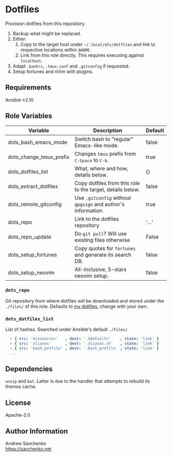 # Dotfiles

Provision dotfiles from this repository.

1. Backup what might be replaced.
1. Either:
    1. Copy to the target host under `~/.local/etc/dotfiles` and link to respective locations within `$HOME`.
    2. Link from this role directly. This requires executing against `localhost`.
1. Adapt `.bashrc`, `.tmux.conf` and `.gitconfig` if requested.
1. Setup fortunes and nVim with plugins.


## Requirements

Ansible ≥2.10


## Role Variables

| Variable                | Description                                                      | Default |
|-------------------------|------------------------------------------------------------------|---------|
| dots_bash_emacs_mode    | Switch bash to "regular" Emacs-like mode.                        | false   |
| dots_change_tmux_prefix | Changes `tmux` prefix from <kbd>C-Space</kbd> to <kbd>C-b</kbd>. | true    |
| dots_dotfiles_list      | What, where and how, details below.                              | {}      |
| dots_extract_dotfiles   | Copy dotfiles from this role to the target, details below.       | false   |
| dots_remote_gitconfig   | Use `.gitconfig` without `gpgsign` and author's information.     | true    |
| dots_repo               | Link to the dotfiles repository                                  | '...'   |
| dots_repo_update        | Do `git pull`? Will use existing files otherwise                 | False   |
| dots_setup_fortunes     | Copy quotes for `fortunes` and generate its search DB.           | false   |
| dots_setup_neovim       | All-inclusive, 5-stars neovim setup.                             | false   |

### `dots_repo`

Git repository from where dotfiles will be downloaded and stored under the `./files/` of this role.
Defaults to [my dotfiles](https://github.com/savchenko/dotfiles), change with your own.

### `dots_dotfiles_list`

List of hashes. Searched under Ansible's default `./files/`.

```yaml
  - { src: 'Xresources'   , dest: '.Xdefaults'    , state: 'link' }
  - { src: 'aliases'      , dest: '.aliases.sh'   , state: 'link' }
  - { src: 'bash_profile' , dest: '.bash_profile' , state: 'link' }
  ...
```


## Dependencies

`unzip` and `bat`. Latter is due to the handler that attempts to rebuild its themes cache.


## License

Apache-2.0


## Author Information

Andrew Savchenko\
https://savchenko.net
